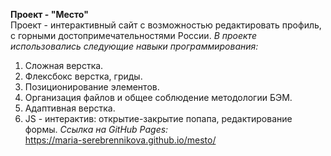 **Проект - "Место"**  
Проект - интерактивный сайт с возможностью редактировать профиль, с горными достопримечательностями России. 
*В проекте использовались следующие навыки программирования:*  
1. Сложная верстка.  
2. Флексбокс верстка, гриды.  
3. Позиционирование элементов.  
4. Организация файлов и общее соблюдение методологии БЭМ.  
5. Адаптивная верстка.  
6. JS - интерактив: открытие-закрытие попапа, редактирование формы.
*Ссылка на GitHub Pages:*  
https://maria-serebrennikova.github.io/mesto/